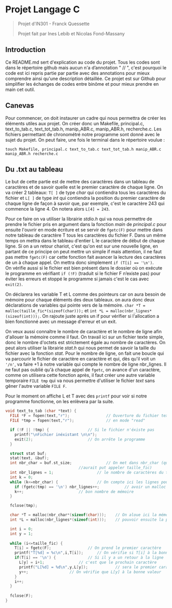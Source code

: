 # Projet Langage C

> Projet d'IN301 - Franck Quessette
>
> Projet fait par Ines Lebib et Nicolas Fond-Massany

## Introduction

Ce README.md sert d'explication au code du projet. Tous les codes sont dans le répertoire github mais aucun n'a d’annotation " // ", c'est pourquoi le code est ici repris partie par partie avec des annotations pour mieux comprendre ainsi qu'une description détaillée. Ce projet est sur Github pour simplifier les échanges de codes entre binôme et pour mieux prendre en main cet outil. 

## Canevas 

Pour commencer, on doit instaurer un cadre qui nous permettra de créer les éléments utiles aux projet. On créer donc un Makefile, principal.c, text_to_tab.c, text_tot_tab.h, manip_ABR.c, manip_ABR.h, recherche.c. Les fichiers permettant de chronométré notre programme sont donné avec le sujet du projet.  On peut faire, une fois le terminal dans le répertoire voulue :

` touch Makefile, principal.c text_to_tab.c text_tot_tab.h manip_ABR.c manip_ABR.h recherche.c `

## Du .txt au tableau

Le but de cette partie est de mettre des caractères dans un tableau de caractères et de savoir quelle est le premier caractère de chaque ligne.
On va créer 2 tableaux: ```T[ ]``` de type *char* qui contiendra tous les caractères du fichier et ```L[ ]``` de type *int* qui contiendra la position du premier caractère de chaque ligne de façon à savoir que, par exemple, c'est le caractère 243 qui commence la ligne 4. On notera alors `L[4] = 243`.

Pour ce faire on va utiliser la librairie *stdio.h* qui va nous permettre de prendre le fichier pris en argument dans la fonction *main* de *principal.c* pour ensuite l'ouvrir en mode écriture et se servir de ``fgetc(F)`` pour mettre dans notre tableau de caractère T tous les caractères du fichier F. Dans un même temps on mettra dans le tableau d'entier L le caractère de début de chaque ligne. Si on a un retour chariot, c'est qu'on est sur une nouvelle ligne, en partant de ce principe on peut mettre un simple if mais attention, il ne faut pas mettre `fgetc(F)` car cette fonction fait avancer la lecture des caractères de un à chaque appel. On mettra donc simplement `if (T[i] == '\n')`.  
On vérifie aussi si le fichier est bien présent dans le dossier où on exécute le programme en vérifiant `if (!F)` (traduit si le fichier F n’existe pas) pour éviter les erreurs et stoppé le programme si jamais c'est le cas avec `exit(2)`.

On déclarera les variable T et L comme des pointeurs car on aura besoin de mémoire pour chaque éléments des deux tableaux. on aura donc deux déclarations de variables qui pointe vers de la mémoire. `char *T = malloc(taille_fic*(sizeof(char)));` et  `int *L = malloc(nbr_lignes*(sizeof(int)));`. On rajoute juste après un if pour vérifier si l'allocation a bien fonctionné avec un message d'erreur et un exit.

On veux aussi connaître le nombre de caractère et le nombre de ligne afin d'allouer la mémoire comme il faut. On travail ici sur un fichier texte simple, donc le nombre d'octets est strictement égale au nombre de caractères. On peut alors utiliser la librairie *stat.h* qui nous permet de savoir la taille du fichier avec la fonction *stat*. Pour le nombre de ligne, on fait une boucle qui va parcourir le fichier de caractère en caractère et qui, dès qu'il voit un `'/n'`, va faire +1 à notre variable qui compte le nombre de ligne nbr_lignes. Il ne faut pas oublié qu'à chaque appel de `fgetc`, on avance d'un caractère, comme on utilisera cette fonction après, il faut créer une autre variable temporaire `FILE tmp` qui va nous permettre d'utiliser le fichier *text* sans gêner l'autre variable `FILE F`. 

Pour le moment on affiche L et T avec des `printf` pour voir si notre programme fonctionne, on les enlèvera par la suite. 

```c
void text_to_tab (char *text) {
  FILE *F = fopen(text,"r");				// Ouverture du fichier texte 
  FILE *tmp = fopen(text,"r");				// en mode "read"

  if (!F || !tmp) {					// Si le fichier n'éxiste pas
    printf("\nFichier inéxistant \n\n");
    exit(2);						// On arrête le programme  
  }											

  struct stat buf;
  stat(text, &buf);
  int nbr_char = buf.st_size;				// On met dans nbr_char (qu'on 
    							//aurait put appeler taille_fic)
  int nbr_lignes = 1;					// le nombre de caractères du texte
  int k = 0;
  while (k<=nbr_char) {					// On compte ici les lignes pour 
    if (fgetc(tmp) == '\n') nbr_lignes++;	        // avoir un malloc qui aloue le 
    k++;						// bon nombre de mémoire
  }

  fclose(tmp);

  char *T = malloc(nbr_char*(sizeof(char)));	// On aloue ici la mémoire pour 
  int *L = malloc(nbr_lignes*(sizeof(int)));	// pouvoir ensuite la pointer

  int i = 0;									 
  int y = 1;									 
												
  while (i<=taille_fic) {
    T[i] = fgetc(F);				// On prend le premier caractère
    printf("T[%d] = %c\n",i,T[i]);		// On vérifie si T[i] à la bonne valeur
    if(T[i] == '\n') {				// Si il y a un retour à la ligne 
      L[y] = i+1;				// c'est que le prochain caractère 
      printf("L[%d] = %d\n",y,L[y]);	        // sera le premier caractère de la ligne
      y++;					// On vérifie que L[y] à la bonne valeur
    }
    i++;
  }
    
  fclose(F);
}
```








